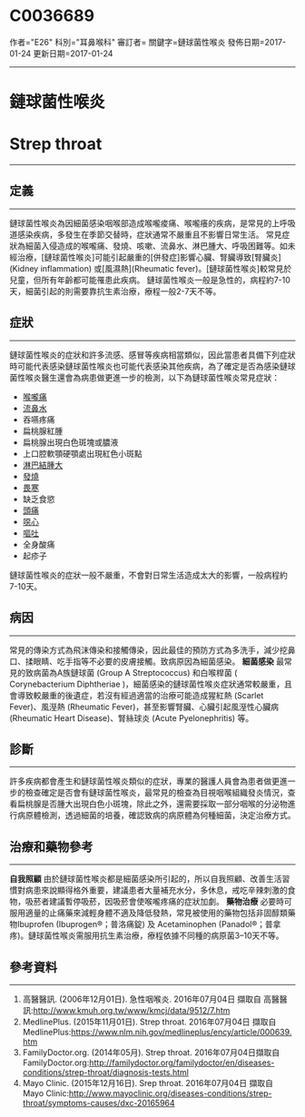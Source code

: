 # C0036689
作者="E26"
科別="耳鼻喉科"
審訂者=
關鍵字=鏈球菌性喉炎
發佈日期=2017-01-24
更新日期=2017-01-24

----------
# 鏈球菌性喉炎
# Strep throat
----------
## 定義
----------

鏈球菌性喉炎為因細菌感染咽喉部造成喉嚨痠痛、喉嚨癢的疾病，是常見的上呼吸道感染疾病，多發生在季節交替時，症狀通常不嚴重且不影響日常生活。
常見症狀為細菌入侵造成的喉嚨痛、發燒、咳嗽、流鼻水、淋巴腫大、呼吸困難等。如未經治療，[鏈球菌性喉炎]可能引起嚴重的[併發症]影響心臟、腎臟導致[腎臟炎] (Kidney inflammation) 或[風濕熱](Rheumatic fever)。[鏈球菌性喉炎]較常見於兒童，但所有年齡都可能罹患此疾病。
鏈球菌性喉炎一般是急性的，病程約7-10天，細菌引起的則需要靠抗生素治療，療程一般2-7天不等。

## 症狀
----------

鏈球菌性喉炎的症狀和許多流感、感冒等疾病相當類似，因此當患者具備下列症狀時可能代表感染鏈球菌性喉炎也可能代表感染其他疾病，為了確定是否為感染鏈球菌性喉炎醫生還會為病患做更進一步的檢測，以下為鏈球菌性喉炎常見症狀：

- [喉嚨痛](C0242429)
- [流鼻水](C0240557)
- 吞嚥疼痛
- 扁桃腺紅腫
- 扁桃腺出現白色斑塊或膿液
- 上口腔軟顎硬顎處出現紅色小斑點
- [淋巴結腫大](C0497156)
- [發燒](C0015967)
- [畏寒](C0085594)
- 缺乏食慾
- [頭痛](C0018681)
- [噁心](C0027497)
- [嘔吐](C0042963)
- 全身酸痛
- 起疹子

鏈球菌性喉炎的症狀一般不嚴重，不會對日常生活造成太大的影響，一般病程約7-10天。

## 病因
----------

常見的傳染方式為飛沫傳染和接觸傳染，因此最佳的預防方式為多洗手，減少挖鼻口、揉眼睛、吃手指等不必要的皮膚接觸。致病原因為細菌感染。
**細菌感染**
最常見的致病菌為A族鏈球菌 (Group A Streptococcus) 和白喉桿菌 ( Corynebacterium Diphtheriae )，細菌感染的鏈球菌性喉炎症狀通常較嚴重，且會導致較嚴重的後遺症，若沒有經過適當的治療可能造成猩紅熱 (Scarlet Fever)、風溼熱 (Rheumatic Fever)，甚至影響腎臟、心臟引起風溼性心臟病 (Rheumatic Heart Disease)、腎絲球炎 (Acute Pyelonephritis) 等。

## 診斷
----------

許多疾病都會產生和鏈球菌性喉炎類似的症狀，專業的醫護人員會為患者做更進一步的檢查確定是否會有鏈球菌性喉炎，最常見的檢查為目視咽喉組織發炎情況，查看扁桃腺是否腫大出現白色小斑塊，除此之外，還需要採取一部分咽喉的分泌物進行病原體檢測，透過細菌的培養，確認致病的病原體為何種細菌，決定治療方式。

## 治療和藥物參考
----------

**自我照顧**
由於鏈球菌性喉炎都是細菌感染所引起的，所以自我照顧、改善生活習慣對病患來說顯得格外重要，建議患者大量補充水分，多休息，戒吃辛辣刺激的食物，吸菸者建議暫停吸菸，因吸菸會使喉嚨疼痛的症狀加劇。
**藥物治療**
必要時可服用適量的止痛藥來減輕身體不適及降低發熱，常見被使用的藥物包括非固醇類藥物Ibuprofen (Ibuprogen®；普洛痛錠) 及 Acetaminophen (Panadol®；普拿疼)。鏈球菌性喉炎需服用抗生素治療，療程依據不同種的病原菌3–10天不等。

## 參考資料
----------
1. 高醫醫訊. (2006年12月01日). 急性咽喉炎. 2016年07月04日 擷取自 高醫醫訊:http://www.kmuh.org.tw/www/kmcj/data/9512/7.htm
2. MedlinePlus. (2015年11月01日). Strep throat. 2016年07月04日 擷取自 MedlinePlus:https://www.nlm.nih.gov/medlineplus/ency/article/000639.htm
3. FamilyDoctor.org. (2014年05月). Strep throat. 2016年07月04日擷取自FamilyDoctor.org:http://familydoctor.org/familydoctor/en/diseases-conditions/strep-throat/diagnosis-tests.html
4. Mayo Clinic. (2015年12月16日). Srep throat. 2016年07月04日 擷取自 Mayo Clinic:http://www.mayoclinic.org/diseases-conditions/strep-throat/symptoms-causes/dxc-20165964

